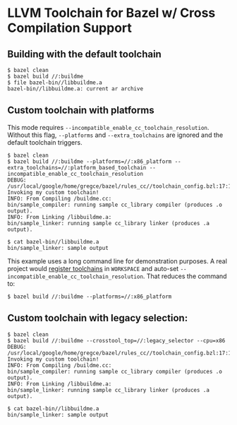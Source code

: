 # LLVM Toolchain for Bazel w/ Cross Compilation Support


## Building with the default toolchain

```
$ bazel clean
$ bazel build //:buildme
$ file bazel-bin//libbuildme.a
bazel-bin//libbuildme.a: current ar archive
```

## Custom toolchain with platforms

This mode requires `--incompatible_enable_cc_toolchain_resolution`. Without this
flag, `--platforms` and `--extra_toolchains` are ignored and the default
toolchain triggers.

```
$ bazel clean
$ bazel build //:buildme --platforms=//:x86_platform --extra_toolchains=//:platform_based_toolchain --incompatible_enable_cc_toolchain_resolution
DEBUG: /usr/local/google/home/gregce/bazel/rules_cc//toolchain_config.bzl:17:10: Invoking my custom toolchain!
INFO: From Compiling /buildme.cc:
bin/sample_compiler: running sample cc_library compiler (produces .o output).
INFO: From Linking /libbuildme.a:
bin/sample_linker: running sample cc_library linker (produces .a output).

$ cat bazel-bin//libbuildme.a
bin/sample_linker: sample output
```

This example uses a long command line for demonstration purposes. A real project
would [register toolchains](https://docs.bazel.build/versions/master/toolchains.html#registering-and-building-with-toolchains)
in `WORKSPACE` and auto-set
`--incompatible_enable_cc_toolchain_resolution`. That reduces the command to:

```
$ bazel build //:buildme --platforms=//:x86_platform
```

## Custom toolchain with legacy selection:

```
$ bazel clean
$ bazel build //:buildme --crosstool_top=//:legacy_selector --cpu=x86
DEBUG: /usr/local/google/home/gregce/bazel/rules_cc//toolchain_config.bzl:17:10: Invoking my custom toolchain!
INFO: From Compiling /buildme.cc:
bin/sample_compiler: running sample cc_library compiler (produces .o output).
INFO: From Linking /libbuildme.a:
bin/sample_linker: running sample cc_library linker (produces .a output).

$ cat bazel-bin//libbuildme.a
bin/sample_linker: sample output
```

